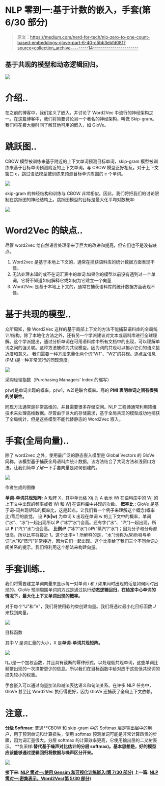 # NLP 零到一:基于计数的嵌入，手套(第 6/30 部分)

> 原文：<https://medium.com/nerd-for-tech/nlp-zero-to-one-count-based-embeddings-glove-part-6-40-c5bb3ebfd081?source=collection_archive---------14----------------------->

## 基于共现的模型和动态逻辑回归。

![](img/250434336dcbba53c5c73a9e1929a69c.png)

# 介绍..

在之前的博客中，我们定义了嵌入，并讨论了 Word2Vec 中流行的神经架构之一。在这篇博客中，我们将简要讨论另一个著名的神经架构，叫做 Skip-gram。我们将花费大量时间了解其他可用的嵌入，如 GloVe。

# 跳跃图..

CBOW 模型被训练来基于附近的上下文单词预测目标单词，skip-gram 模型被训练来基于目标单词预测附近的上下文单词。与 CBOW 模型正好相反。对于上下文窗口 c，跳过语法模型被训练来预测目标单词周围的 c 个单词。

![](img/56001b5af9232b3c5595fa90c7776694.png)

skip-gram 的神经结构和训练与 CBOW 非常相似。因此，我们将把我们的讨论限制在跳跃图的神经结构上。跳跃图模型的目标是最大化平均对数概率:

![](img/7bc5a2b9ebbc46bf6b3b9b67d4f57d8b.png)

# Word2Vec 的缺点..

尽管 word2vec 给自然语言处理带来了巨大的改进和提高，但它们也不是没有缺点。

1.  Word2vec 是基于本地上下文的，通常在捕获语料库的统计数据方面表现不佳。
2.  无法处理未知的或不在词汇表中的单词:如果你的模型以前没有遇到过一个单词，它将不知道如何解释它或如何为它建立一个向量
3.  Word2Vec 是基于本地上下文的，通常在捕获语料库的统计数据方面表现不佳。

# 基于共现的模型..

众所周知，像 Word2Vec 这样的基于局部上下文的方法不能捕获语料库的全局统计/结构。除了本地化方法之外，还有另一个学派建议对文本或语料库进行全球理解。这个学派提出，通过分析单词在可用语料库中所有文档中的出现，可以理解单词之间的强关联。这种方法被称为共现模型，因为词的共现可以揭示它们的语义接近度和意义。
我们需要一种方法来量化两个词“W1”、“W2”的共现。逐点互信息(PMI)是一种非常流行的同现测度。

![](img/4e79b00f79cb7e8163a852002f22ef38.png)

采购经理指数（Purchasing Managers' Index 的缩写）

p(w)是单词出现的概率，p(w1，w2)是联合概率。高的 **PMI 表明单词之间有很强的关联性。**

同现方法通常是非常高维的，并且需要很多存储空间。NLP 工程师通常利用降维技术来处理高维数据。尽管由于巨大的存储需求，基于全局共现的模型成功地捕获了全局统计，但是这些模型不能代替静态的 Word2Vec 嵌入。

# 手套(全局向量)..

除了 word2vec 之外，使用最广泛的静态嵌入模型是 Global Vectors 的 GloVe 简称。该模型基于捕获全局语料库统计数据。该方法结合了共现方法和浅窗口方法。让我们简单了解一下手套向量是如何创建的。

![](img/d13d70d07b0ed8b0a8827f0cbfb29290.png)

作者生成的图像

**单词-单词共现矩阵:** A 矩阵 X，其中单元格 Xij 为 A 表示 Wi 在语料库中的 Wj 的上下文中出现的频率或者 Wi 和 Wj 在语料库中共现的次数。
**概率比** : GloVe 是基于词-词共现矩阵的概率比，这是起点。让我们看一个例子来理解这个概念(概率比)背后的直觉。
设 **P(k|w)** 为单词 k 出现在单词 w 的上下文中的概率，单词{“水”、“冰”}一起出现所以 **P** (“冰”/“水”)会高。还有字{“水”、“汽”}一起出现，所以 **P** (“汽”/“水”)也会高。
**比例:P** (“冰”/“水”)⊙**P**(“蒸汽”/“水”)；因为分子和分母都很高，所以比率将接近 1。这个比率= 1 所解释的是，“水”(也称为*探测词*)与单词“冰”和“蒸汽”非常接近，因为它们一起出现。这个比率给了我们三个不同单词之间关系的提示。我们将利用这个想法来构建向量。

# 手套训练..

我们将需要建立单词向量来显示每一对单词 *i* 和 *j* 如果同时出现的话是如何同时出现的。GloVe 预测周围单词的方式是通过执行**动态逻辑回归，在给定中心单词的情况下，最大化上下文单词出现的概率。**

对于每个“U”和“V”，我们将使用软约束创建向量。我们将通过最小化目标函数 *J* 来找到向量，

![](img/546fbc3d3095779ae9f731b06c9aa4b7.png)

目标函数

其中 V 是词汇量的大小，X 是**单词-单词共现矩阵。**

![](img/44a5ba7cb295dedee0589fd827103649.png)

f(。)是一个加权函数，并且具有截断的幂律形式，以处理低共现单词，这些单词比频繁出现的一次携带更少的信息。所以我们在目标函数中给对应于这些低共现词的损失较小的权重。

手套嵌入可以通过向量加法和减法表达语义和句法关系。在许多 NLP 任务中，GloVe 甚至比 Word2Vec 执行得更好，因为 GloVe 还捕获了全局上下文依赖。

# 注意..

**分级 Softmax:** 普通**CBOW 和 skip-gram 中的 Softmax 层是输出层中的用户，用于预测单词和计算损失，使用 softmax 预测单词可能是非常计算昂贵的步骤，因为词汇量很大。分层 softmax 的计算效率更高，它使用输出层的二叉树表示。
**负采样:**替代基于噪声对比估计的分层 softmax)。基本思想是，好的模型应该能够通过逻辑回归将数据与噪声区分开来。**

**![](img/1f25b94e9e735d81faaa5391824dd85a.png)**

**接下来: [**NLP 零对一:使用 Gensim 和可视化训练嵌入(第 7/30 部分)**](https://kowshikchilamkurthy.medium.com/nlp-zero-to-one-training-embeddings-using-gensim-and-visualisation-part-7-30-f0540e976568?source=your_stories_page-------------------------------------)
上一篇: [**NLP 零对一:密集表示，Word2Vec(第 5/30 部分)**](https://kowshikchilamkurthy.medium.com/nlp-zero-to-one-dense-representations-word2vec-part-5-30-9b38c5ccfbfc?source=your_stories_page-------------------------------------)**